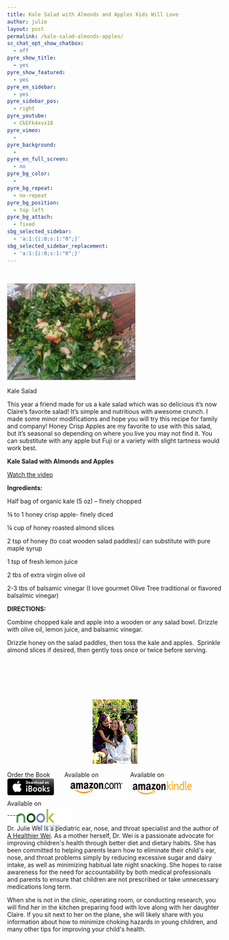 ```yaml
---
title: Kale Salad with Almonds and Apples Kids Will Love
author: julie
layout: post
permalink: /kale-salad-almonds-apples/
sc_chat_opt_show_chatbox:
  - off
pyre_show_title:
  - yes
pyre_show_featured:
  - yes
pyre_en_sidebar:
  - yes
pyre_sidebar_pos:
  - right
pyre_youtube:
  - CkEFk4xvx18
pyre_vimeo:
  - 
pyre_background:
  - 
pyre_en_full_screen:
  - no
pyre_bg_color:
  - 
pyre_bg_repeat:
  - no-repeat
pyre_bg_position:
  - top left
pyre_bg_attach:
  - fixed
sbg_selected_sidebar:
  - 'a:1:{i:0;s:1:"0";}'
sbg_selected_sidebar_replacement:
  - 'a:1:{i:0;s:1:"0";}'
---
```

&nbsp;

<div id="attachment_1074" style="width: 310px" class="wp-caption alignleft">
  <img class="size-medium wp-image-1074" src="/wp-content/uploads/2014/06/kale_salad_2-300x225.jpg" alt="Kale Salad" width="300" height="225" />
  
  <p class="wp-caption-text">
    Kale Salad
  </p>
</div>

This year a friend made for us a kale salad which was so delicious it’s now Claire’s favorite salad! It’s simple and nutritious with awesome crunch. I made some minor modifications and hope you will try this recipe for family and company! Honey Crisp Apples are my favorite to use with this salad, but it’s seasonal so depending on where you live you may not find it. You can substitute with any apple but Fuji or a variety with slight tartness would work best.

**Kale Salad with Almonds and Apples**

[Watch the video][1]

**Ingredients:**

Half bag of organic kale (5 oz) – finely chopped

¾ to 1 honey crisp apple- finely diced

¼ cup of honey roasted almond slices

2 tsp of honey (to coat wooden salad paddles)/ can substitute with pure maple syrup

1 tsp of fresh lemon juice

2 tbs of extra virgin olive oil

2-3 tbs of balsamic vinegar (I love gourmet Olive Tree traditional or flavored balsalmic vinegar)

**DIRECTIONS:**

Combine chopped kale and apple into a wooden or any salad bowl. Drizzle with olive oil, lemon juice, and balsamic vinegar.

Drizzle honey on the salad paddles, then toss the kale and apples.  Sprinkle almond slices if desired, then gently toss once or twice before serving.

&nbsp;

&nbsp;

&nbsp;

<span style="width:105px;display:table;margin:0 auto;"><a href="the-book/"><img src="/wp-content/uploads/2014/04/AHealthierWei_cover_150.png" /></a></span>

<p style="height:80px">
  <span style="width:130px;display:inline-block;vertical-align:top;"> Order the Book <a href="https://itunes.apple.com/us/book/a-healthier-wei/id806784060?ls=1&mt=11#" target="_blank" > <img class="size-full wp-image-944" alt="Apple iBooks" title="Apple iBooks" src="/wp-content/uploads/2014/02/Download_on_iBooks_Badge_US-UK_110x40_090513.png" width="110" height="40" /></a> </span> <span style="width:150px;display:inline-block;vertical-align:top;">Available on <a href="http://amzn.to/1fSNqeb" target="_blank" > <img class="size-full wp-image-945" alt="Amazon.com" title="Amazon.com" src="/wp-content/uploads/2014/02/amazon_com_logo_160.jpg" width="160" height="47" /> </a> </span> <span  style="width:150px;display:inline-block;vertical-align:top;">Available on <a href="http://amzn.to/1eHEfNl" target="_blank" > <img class="size-full wp-image-946" alt="Amazon Kindle" title="Amazon Kindle" src="/wp-content/uploads/2014/02/kindle_logo_160.jpg" width="160" height="43" /> </a> </span> <span style="width:150px;display:inline-block;vertical-align:top;">Available on <a href="http://www.barnesandnoble.com/w/a-healthier-wei-julie-wei/1118260302?ean=2940148244592&itm=1&usri=2940148244592" target="_blank" > <img class="size-full wp-image-947" alt="Nook" title="Nook" src="/wp-content/uploads/2014/02/nook_logo_160.png" width="160" height="52" /></a> </span>
</p>

\-----

Dr. Julie Wei is a pediatric ear, nose, and throat specialist and the author of [A Healthier Wei][2]. As a mother herself, Dr. Wei is a passionate advocate for improving children's health through better diet and dietary habits. She has been committed to helping parents learn how to eliminate their child's ear, nose, and throat problems simply by reducing excessive sugar and dairy intake, as well as minimizing habitual late night snacking. She hopes to raise awareness for the need for accountability by both medical professionals and parents to ensure that children are not prescribed or take unnecessary medications long term. 

When she is not in the clinic, operating room, or conducting research, you will find her in the kitchen preparing food with love along with her daughter Claire. If you sit next to her on the plane, she will likely share with you information about how to minimize choking hazards in young children, and many other tips for improving your child's health.

 [1]: http://youtu.be/CkEFk4xvx18
 [2]: the-book